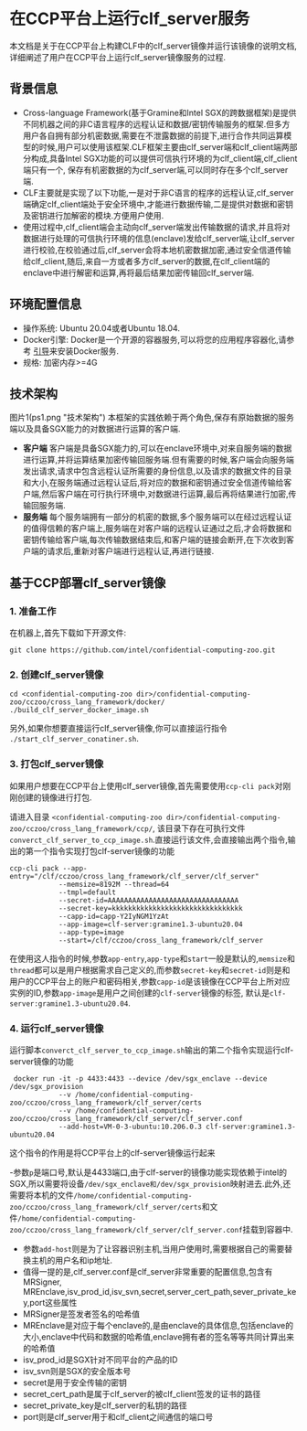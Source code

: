 # 在CCP平台上运行clf_server服务
本文档是关于在CCP平台上构建CLF中的clf_server镜像并运行该镜像的说明文档,详细阐述了用户在CCP平台上运行clf_server镜像服务的过程.

## 背景信息
- Cross-language Framework(基于Gramine和Intel SGX的跨数据框架)是提供不同机器之间的非C语言程序的远程认证和数据/密钥传输服务的框架.但多方用户各自拥有部分机密数据,需要在不泄露数据的前提下,进行合作共同运算模型的时候,用户可以使用该框架.CLF框架主要由clf_server端和clf_client端两部分构成,具备Intel SGX功能的可以提供可信执行环境的为clf_client端,clf_client端只有一个, 保存有机密数据的为clf_server端,可以同时存在多个clf_server端.
- CLF主要就是实现了以下功能,一是对于非C语言的程序的远程认证,clf_server端确定clf_client端处于安全环境中,才能进行数据传输,二是提供对数据和密钥及密钥进行加解密的模块.方便用户使用.
- 使用过程中,clf_client端会主动向clf_server端发出传输数据的请求,并且将对数据进行处理的可信执行环境的信息(enclave)发给clf_server端,让clf_server进行校验,在校验通过后,clf_server会将本地机密数据加密,通过安全信道传输给clf_client,随后,来自一方或者多方clf_server的数据,在clf_client端的enclave中进行解密和运算,再将最后结果加密传输回clf_server端.
## 环境配置信息
- 操作系统: Ubuntu 20.04或者Ubuntu 18.04.
- Docker引擎: Docker是一个开源的容器服务,可以将您的应用程序容器化,请参考 [引导](https://docs.docker.com/engine/install/ubuntu/#install-using-the-convenience-script)来安装Docker服务.
- 规格: 加密内存>=4G
## 技术架构
图片1(ps1.png "技术架构")
本框架的实践依赖于两个角色,保存有原始数据的服务端以及具备SGX能力的对数据进行运算的客户端.
- **客户端** 客户端是具备SGX能力的,可以在enclave环境中,对来自服务端的数据进行运算,并将运算结果加密传输回服务端.但有需要的时候,客户端会向服务端发出请求,请求中包含远程认证所需要的身份信息,以及请求的数据文件的目录和大小,在服务端通过远程认证后,将对应的数据和密钥通过安全信道传输给客户端,然后客户端在可行执行环境中,对数据进行运算,最后再将结果进行加密,传输回服务端.
- **服务端** 每个服务端拥有一部分的机密的数据,多个服务端可以在经过远程认证的值得信赖的客户端上,服务端在对客户端的远程认证通过之后,才会将数据和密钥传输给客户端,每次传输数据结束后,和客户端的链接会断开,在下次收到客户端的请求后,重新对客户端进行远程认证,再进行链接.
## 基于CCP部署clf_server镜像
### 1. 准备工作
在机器上,首先下载如下开源文件:
```
git clone https://github.com/intel/confidential-computing-zoo.git
```

### 2. 创建clf_server镜像
 ```
 cd <confidential-computing-zoo dir>/confidential-computing-zoo/cczoo/cross_lang_framework/docker/
 ./build_clf_server_docker_image.sh
 ```
 另外,如果你想要直接运行clf_server镜像,你可以直接运行指令 `./start_clf_server_conatiner.sh`.

### 3. 打包clf_server镜像

 如果用户想要在CCP平台上使用clf_server镜像,首先需要使用`ccp-cli pack`对刚刚创建的镜像进行打包.
 
 请进入目录 `<confidential-computing-zoo dir>/confidential-computing-zoo/cczoo/cross_lang_framework/ccp/`, 该目录下存在可执行文件`converct_clf_server_to_ccp_image.sh`.直接运行该文件,会直接输出两个指令,输出的第一个指令实现打包clf-server镜像的功能

 ```
 ccp-cli pack --app-entry="/clf/cczoo/cross_lang_framework/clf_server/clf_server"
             --memsize=8192M --thread=64
             --tmpl=default
             --secret-id=AAAAAAAAAAAAAAAAAAAAAAAAAAAAAAAA
             --secret-key=kkkkkkkkkkkkkkkkkkkkkkkkkkkkkkkk
             --capp-id=capp-Y2IyNGM1YzAt
             --app-image=clf-server:gramine1.3-ubuntu20.04
             --app-type=image
             --start=/clf/cczoo/cross_lang_framework/clf_server
 ```
 在使用这人指令的时候,参数`app-entry`,`app-type`和`start`一般是默认的,`memsize`和`thread`都可以是用户根据需求自己定义的,而参数`secret-key`和`secret-id`则是和用户的CCP平台上的账户和密码相关,参数`capp-id`是该镜像在CCP平台上所对应实例的ID,参数`app-image`是用户之间创建的`clf-server`镜像的标签, 默认是`clf-server:gramine1.3-ubuntu20.04`.
 ### 4. 运行clf_server镜像 
 运行脚本`converct_clf_server_to_ccp_image.sh`输出的第二个指令实现运行clf-server镜像的功能
 ``` 
  docker run -it -p 4433:4433 --device /dev/sgx_enclave --device /dev/sgx_provision
             --v /home/confidential-computing-zoo/cczoo/cross_lang_framework/clf_server/certs
             --v /home/confidential-computing-zoo/cczoo/cross_lang_framework/clf_server/clf_server.conf
             --add-host=VM-0-3-ubuntu:10.206.0.3 clf-server:gramine1.3-ubuntu20.04
 ```
 这个指令的作用是将CCP平台上的clf-server镜像运行起来
 
-参数`p`是端口号,默认是4433端口,由于clf-server的镜像功能实现依赖于intel的SGX,所以需要将设备`/dev/sgx_enclave和/dev/sgx_provision`映射进去.此外,还需要将本机的文件`/home/confidential-computing-zoo/cczoo/cross_lang_framework/clf_server/certs`和文件`/home/confidential-computing-zoo/cczoo/cross_lang_framework/clf_server/clf_server.conf`挂载到容器中.
- 参数`add-host`则是为了让容器识别主机,当用户使用时,需要根据自己的需要替换主机的用户名和ip地址.
- 值得一提的是,clf_server.conf是clf_server非常重要的配置信息,包含有MRSigner, MREnclave,isv_prod_id,isv_svn,secret,server_cert_path,sever_private_key,port这些属性
- MRSigner是签发者签名的哈希值
- MREnclave是对应于每个enclave的,是由enclave的具体信息,包括enclave的大小,enclave中代码和数据的哈希值,enclave拥有者的签名等等共同计算出来的哈希值
- isv_prod_id是SGX针对不同平台的产品的ID
- isv_svn则是SGX的安全版本号
- secret是用于安全传输的密钥
- secret_cert_path是属于clf_server的被clf_client签发的证书的路径
- secret_private_key是clf_server的私钥的路径
- port则是clf_server用于和clf_client之间通信的端口号


  
 
